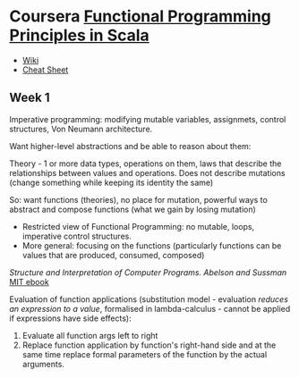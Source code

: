 # Coursera [Functional Programming Principles in Scala](https://www.coursera.org/learn/progfun1/home/welcome)

* [Wiki](https://github.com/lampepfl/progfun-wiki)
* [Cheat Sheet](https://github.com/lampepfl/progfun-wiki/blob/gh-pages/CheatSheet.md)

## Week 1

Imperative programming: modifying mutable variables, assignmets, control structures, Von Neumann architecture.

Want higher-level abstractions and be able to reason about them:

Theory - 1 or more data types, operations on them, laws that describe the relationships between values and operations.  Does not describe mutations (change something while keeping its identity the same)

So: want functions (theories), no place for mutation, powerful ways to abstract and compose functions (what we gain by losing mutation)

* Restricted view of Functional Programming: no mutable, loops, imperative control structures.
* More general: focusing on the functions (particularly functions can be values that are produced, consumed, composed)

*Structure and Interpretation of Computer Programs. Abelson and Sussman* [MIT ebook](https://mitpress.mit.edu/sicp/)

Evaluation of function applications (substitution model - evaluation _reduces an expression to a value_, formalised in lambda-calculus - cannot be applied if expressions have side effects):

1. Evaluate all function args left to right
2. Replace function application by function's right-hand side and at the same time replace formal parameters of the function by the actual arguments.
